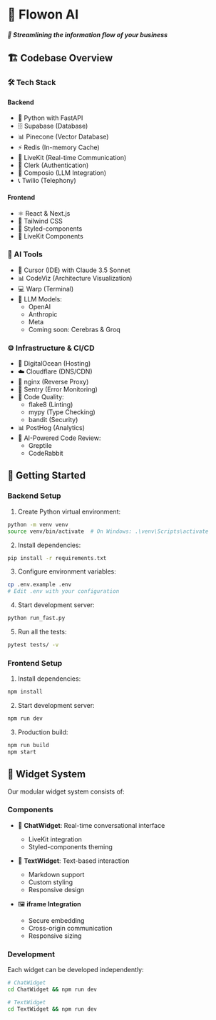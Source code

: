 # 🌊 Flowon AI
##### 🔄 Streamlining the information flow of your business

## 🏗️ Codebase Overview
### 🛠️ Tech Stack
#### Backend
- 🐍 Python with FastAPI
- 🗄️ Supabase (Database)
- 📊 Pinecone (Vector Database)
- ⚡ Redis (In-memory Cache)
- 🎥 LiveKit (Real-time Communication)
- 🔐 Clerk (Authentication)
- 🔌 Composio (LLM Integration)
- 📞 Twilio (Telephony)

#### Frontend
- ⚛️ React & Next.js
- 🎨 Tailwind CSS
- 💅 Styled-components
- 🔄 LiveKit Components

### 🤖 AI Tools
- 📝 Cursor (IDE) with Claude 3.5 Sonnet
- 📊 CodeViz (Architecture Visualization)
- 💻 Warp (Terminal)
- 🧠 LLM Models:
  - OpenAI
  - Anthropic
  - Meta
  - Coming soon: Cerebras & Groq

### ⚙️ Infrastructure & CI/CD
- 🌊 DigitalOcean (Hosting)
- ☁️ Cloudflare (DNS/CDN)
- 🔄 nginx (Reverse Proxy)
- 🚨 Sentry (Error Monitoring)
- 🧹 Code Quality:
  - flake8 (Linting)
  - mypy (Type Checking)
  - bandit (Security)
- 📊 PostHog (Analytics)
- 🤖 AI-Powered Code Review:
  - Greptile
  - CodeRabbit

## 🚀 Getting Started

### Backend Setup
1. Create Python virtual environment:
```bash
python -m venv venv
source venv/bin/activate  # On Windows: .\venv\Scripts\activate
```

2. Install dependencies:
```bash
pip install -r requirements.txt
```

3. Configure environment variables:
```bash
cp .env.example .env
# Edit .env with your configuration
```

4. Start development server:
```bash
python run_fast.py
```

5. Run all the tests:
```bash
pytest tests/ -v
```

### Frontend Setup
1. Install dependencies:
```bash
npm install
```

2. Start development server:
```bash
npm run dev
```

3. Production build:
```bash
npm run build
npm start
```

## 🔌 Widget System
Our modular widget system consists of:

### Components
- 💬 **ChatWidget**: Real-time conversational interface
  - LiveKit integration
  - Styled-components theming

- 📝 **TextWidget**: Text-based interaction
  - Markdown support
  - Custom styling
  - Responsive design

- 🖼️ **iframe Integration**
  - Secure embedding
  - Cross-origin communication
  - Responsive sizing

### Development
Each widget can be developed independently:
```bash
# ChatWidget
cd ChatWidget && npm run dev

# TextWidget
cd TextWidget && npm run dev
```
